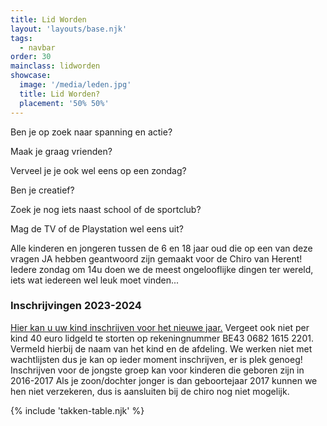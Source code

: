 ```yaml
---
title: Lid Worden
layout: 'layouts/base.njk'
tags:
  - navbar
order: 30
mainclass: lidworden
showcase: 
  image: '/media/leden.jpg'
  title: Lid Worden?
  placement: '50% 50%'
---
```


Ben je op zoek naar spanning en actie?

Maak je graag vrienden?

Verveel je je ook wel eens op een zondag?

Ben je creatief?

Zoek je nog iets naast school of de sportclub?

Mag de TV of de Playstation wel eens uit?

Alle kinderen en jongeren tussen de 6 en 18 jaar oud die op een van deze vragen JA hebben geantwoord zijn gemaakt voor de Chiro van Herent! Iedere zondag om 14u doen we de meest ongelooflijke dingen ter wereld, iets wat iedereen wel leuk moet vinden...

### Inschrijvingen 2023-2024

[Hier kan u uw kind inschrijven voor het nieuwe jaar.](https://docs.google.com/forms/d/e/1FAIpQLSfq8TBhX4lqq-df-EHd1sh4O5Mmmcu-7Wm5Tz3u_RE57Ji-TA/viewform) Vergeet ook niet per kind 40 euro lidgeld te storten op rekeningnummer BE43 0682 1615 2201. Vermeld hierbij de naam van het kind en de afdeling. We werken niet met wachtlijsten dus je kan op ieder moment inschrijven, er is plek genoeg! Inschrijven voor de jongste groep kan voor kinderen die geboren zijn in 2016-2017 Als je zoon/dochter jonger is dan geboortejaar 2017 kunnen we hen niet verzekeren, dus is aansluiten bij de chiro nog niet mogelijk.

{% include 'takken-table.njk' %}